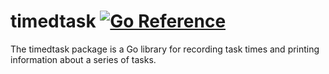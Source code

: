 timedtask
[![Go Reference](https://pkg.go.dev/badge/github.com/gentlemanautomaton/timedtask.svg)](https://pkg.go.dev/github.com/gentlemanautomaton/timedtask)
====

The timedtask package is a Go library for recording task times and printing
information about a series of tasks.